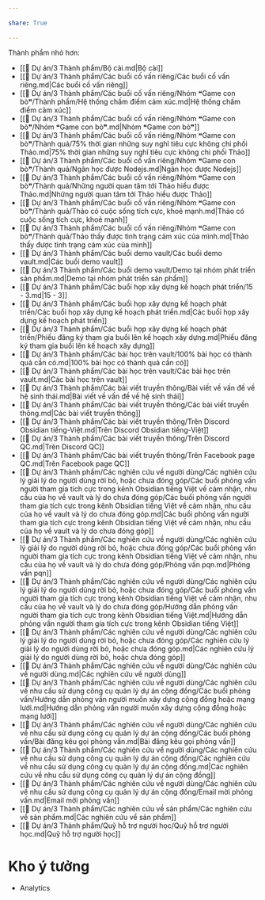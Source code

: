 ---  
share: True  
---  
Thành phẩm nhỏ hơn:  
- [[📐 Dự án/3 Thành phẩm/Bộ cài.md|Bộ cài]]  
- [[📐 Dự án/3 Thành phẩm/Các buổi cố vấn riêng/Các buổi cố vấn riêng.md|Các buổi cố vấn riêng]]  
- [[📐 Dự án/3 Thành phẩm/Các buổi cố vấn riêng/Nhóm ❝Game con bò❞/Thành phẩm/Hệ thống chấm điểm cảm xúc.md|Hệ thống chấm điểm cảm xúc]]  
- [[📐 Dự án/3 Thành phẩm/Các buổi cố vấn riêng/Nhóm ❝Game con bò❞/Nhóm ❝Game con bò❞.md|Nhóm ❝Game con bò❞]]  
- [[📐 Dự án/3 Thành phẩm/Các buổi cố vấn riêng/Nhóm ❝Game con bò❞/Thành quả/75% thời gian những suy nghĩ tiêu cực không chi phối Thảo.md|75% thời gian những suy nghĩ tiêu cực không chi phối Thảo]]  
- [[📐 Dự án/3 Thành phẩm/Các buổi cố vấn riêng/Nhóm ❝Game con bò❞/Thành quả/Ngân học được Nodejs.md|Ngân học được Nodejs]]  
- [[📐 Dự án/3 Thành phẩm/Các buổi cố vấn riêng/Nhóm ❝Game con bò❞/Thành quả/Những người quan tâm tới Thảo hiểu được Thảo.md|Những người quan tâm tới Thảo hiểu được Thảo]]  
- [[📐 Dự án/3 Thành phẩm/Các buổi cố vấn riêng/Nhóm ❝Game con bò❞/Thành quả/Thảo có cuộc sống tích cực, khoẻ mạnh.md|Thảo có cuộc sống tích cực, khoẻ mạnh]]  
- [[📐 Dự án/3 Thành phẩm/Các buổi cố vấn riêng/Nhóm ❝Game con bò❞/Thành quả/Thảo thấy được tình trạng cảm xúc của mình.md|Thảo thấy được tình trạng cảm xúc của mình]]  
- [[📐 Dự án/3 Thành phẩm/Các buổi demo vault/Các buổi demo vault.md|Các buổi demo vault]]  
- [[📐 Dự án/3 Thành phẩm/Các buổi demo vault/Demo tại nhóm phát triển sản phẩm.md|Demo tại nhóm phát triển sản phẩm]]  
- [[📐 Dự án/3 Thành phẩm/Các buổi họp xây dựng kế hoạch phát triển/15 - 3.md|15 - 3]]  
- [[📐 Dự án/3 Thành phẩm/Các buổi họp xây dựng kế hoạch phát triển/Các buổi họp xây dựng kế hoạch phát triển.md|Các buổi họp xây dựng kế hoạch phát triển]]  
- [[📐 Dự án/3 Thành phẩm/Các buổi họp xây dựng kế hoạch phát triển/Phiếu đăng ký tham gia buổi lên kế hoạch xây dựng.md|Phiếu đăng ký tham gia buổi lên kế hoạch xây dựng]]  
- [[📐 Dự án/3 Thành phẩm/Các bài học trên vault/100% bài học có thành quả cần có.md|100% bài học có thành quả cần có]]  
- [[📐 Dự án/3 Thành phẩm/Các bài học trên vault/Các bài học trên vault.md|Các bài học trên vault]]  
- [[📐 Dự án/3 Thành phẩm/Các bài viết truyền thông/Bài viết về vấn đề về hệ sinh thái.md|Bài viết về vấn đề về hệ sinh thái]]  
- [[📐 Dự án/3 Thành phẩm/Các bài viết truyền thông/Các bài viết truyền thông.md|Các bài viết truyền thông]]  
- [[📐 Dự án/3 Thành phẩm/Các bài viết truyền thông/Trên Discord Obsidian tiếng-Việt.md|Trên Discord Obsidian tiếng-Việt]]  
- [[📐 Dự án/3 Thành phẩm/Các bài viết truyền thông/Trên Discord QC.md|Trên Discord QC]]  
- [[📐 Dự án/3 Thành phẩm/Các bài viết truyền thông/Trên Facebook page QC.md|Trên Facebook page QC]]  
- [[📐 Dự án/3 Thành phẩm/Các nghiên cứu về người dùng/Các nghiên cứu lý giải lý do người dùng rời bỏ, hoặc chưa đóng góp/Các buổi phỏng vấn người tham gia tích cực trong kênh Obsidian tiếng Việt về cảm nhận, nhu cầu của họ về vault và lý do chưa đóng góp/Các buổi phỏng vấn người tham gia tích cực trong kênh Obsidian tiếng Việt về cảm nhận, nhu cầu của họ về vault và lý do chưa đóng góp.md|Các buổi phỏng vấn người tham gia tích cực trong kênh Obsidian tiếng Việt về cảm nhận, nhu cầu của họ về vault và lý do chưa đóng góp]]  
- [[📐 Dự án/3 Thành phẩm/Các nghiên cứu về người dùng/Các nghiên cứu lý giải lý do người dùng rời bỏ, hoặc chưa đóng góp/Các buổi phỏng vấn người tham gia tích cực trong kênh Obsidian tiếng Việt về cảm nhận, nhu cầu của họ về vault và lý do chưa đóng góp/Phỏng vấn pqn.md|Phỏng vấn pqn]]  
- [[📐 Dự án/3 Thành phẩm/Các nghiên cứu về người dùng/Các nghiên cứu lý giải lý do người dùng rời bỏ, hoặc chưa đóng góp/Các buổi phỏng vấn người tham gia tích cực trong kênh Obsidian tiếng Việt về cảm nhận, nhu cầu của họ về vault và lý do chưa đóng góp/Hướng dẫn phỏng vấn người tham gia tích cực trong kênh Obsidian tiếng Việt.md|Hướng dẫn phỏng vấn người tham gia tích cực trong kênh Obsidian tiếng Việt]]  
- [[📐 Dự án/3 Thành phẩm/Các nghiên cứu về người dùng/Các nghiên cứu lý giải lý do người dùng rời bỏ, hoặc chưa đóng góp/Các nghiên cứu lý giải lý do người dùng rời bỏ, hoặc chưa đóng góp.md|Các nghiên cứu lý giải lý do người dùng rời bỏ, hoặc chưa đóng góp]]  
- [[📐 Dự án/3 Thành phẩm/Các nghiên cứu về người dùng/Các nghiên cứu về người dùng.md|Các nghiên cứu về người dùng]]  
- [[📐 Dự án/3 Thành phẩm/Các nghiên cứu về người dùng/Các nghiên cứu về nhu cầu sử dụng công cụ quản lý dự án cộng đồng/Các buổi phỏng vấn/Hướng dẫn phỏng vấn người muốn xây dựng cộng đồng hoặc mạng lưới.md|Hướng dẫn phỏng vấn người muốn xây dựng cộng đồng hoặc mạng lưới]]  
- [[📐 Dự án/3 Thành phẩm/Các nghiên cứu về người dùng/Các nghiên cứu về nhu cầu sử dụng công cụ quản lý dự án cộng đồng/Các buổi phỏng vấn/Bài đăng kêu gọi phỏng vấn.md|Bài đăng kêu gọi phỏng vấn]]  
- [[📐 Dự án/3 Thành phẩm/Các nghiên cứu về người dùng/Các nghiên cứu về nhu cầu sử dụng công cụ quản lý dự án cộng đồng/Các nghiên cứu về nhu cầu sử dụng công cụ quản lý dự án cộng đồng.md|Các nghiên cứu về nhu cầu sử dụng công cụ quản lý dự án cộng đồng]]  
- [[📐 Dự án/3 Thành phẩm/Các nghiên cứu về người dùng/Các nghiên cứu về nhu cầu sử dụng công cụ quản lý dự án cộng đồng/Email mời phỏng vấn.md|Email mời phỏng vấn]]  
- [[📐 Dự án/3 Thành phẩm/Các nghiên cứu về sản phẩm/Các nghiên cứu về sản phẩm.md|Các nghiên cứu về sản phẩm]]  
- [[📐 Dự án/3 Thành phẩm/Quỹ hỗ trợ người học/Quỹ hỗ trợ người học.md|Quỹ hỗ trợ người học]]  
  
  
# Kho ý tưởng  
- Analytics  
